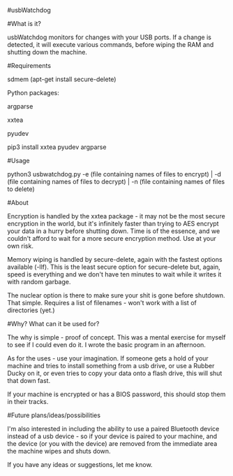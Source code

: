 #usbWatchdog

#What is it?

usbWatchdog monitors for changes with your USB ports. If a change is detected, it will execute various commands, before wiping the RAM and shutting down the machine.

#Requirements

sdmem (apt-get install secure-delete)

Python packages:

argparse

xxtea

pyudev

pip3 install xxtea pyudev argparse

#Usage

python3 usbwatchdog.py -e (file containing names of files to encrypt) | -d (file containing names of files to decrypt) | -n (file containing names of files to delete)

#About

Encryption is handled by the xxtea package - it may not be the most secure encryption in the world, but it's infinitely faster than trying to AES encrypt your data in a hurry before shutting down. Time is of the essence, and we couldn't afford to wait for a more secure encryption method. Use at your own risk.

Memory wiping is handled by secure-delete, again with the fastest options available (-llf). This is the least secure option for secure-delete but, again, speed is everything and we don't have ten minutes to wait while it writes it with random garbage.

The nuclear option is there to make sure your shit is gone before shutdown. That simple. Requires a list of filenames - won't work with a list of directories (yet.)

#Why? What can it be used for?

The why is simple - proof of concept. This was a mental exercise for myself to see if I could even do it. I wrote the basic program in an afternoon.

As for the uses - use your imagination. If someone gets a hold of your machine and tries to install something from a usb drive, or use a Rubber Ducky on it, or even tries to copy your data onto a flash drive, this will shut that down fast.

If your machine is encrypted or has a BIOS password, this should stop them in their tracks.

#Future plans/ideas/possibilities

I'm also interested in including the ability to use a paired Bluetooth device instead of a usb device - so if your device is paired to your machine, and the device (or you with the device) are removed from the immediate area the machine wipes and shuts down.

If you have any ideas or suggestions, let me know.

